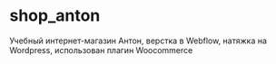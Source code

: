 # shop_anton
Учебный интернет-магазин Антон, верстка в Webflow, натяжка на Wordpress, использован плагин Woocommerce
